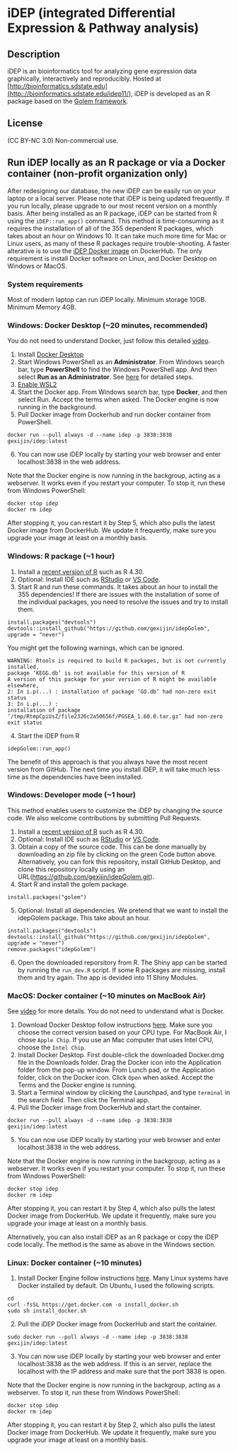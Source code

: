 # iDEP (integrated Differential Expression & Pathway analysis)

## Description

iDEP is an bioinformatics tool for analyzing gene expression data graphically, interactively and reproducibly. Hosted at [http://bioinformatics.sdstate.edu](<http:://bioinformatics.sdstate.edu/idep11/>), iDEP is developed as an R package based on the [Golem framework](https://thinkr-open.github.io/golem/).

## License
(CC BY-NC 3.0) Non-commercial use.

## Run iDEP locally as an R package or via a Docker container (non-profit organization only)
After redesigning our database, the new iDEP can be easily run on your laptop or a local server. Please note that iDEP is being updated frequently. If you run locally, please upgrade to our most recent version on a monthly basis. 
After being installed as an R package, iDEP can be started from R using the ```iDEP::run_app()``` command. This method is time-consuming as it requires the installation of all of the 355 dependent R packages, which takes about an hour on Windows 10. It can take much more time for Mac or Linux users, as many of these R packages require trouble-shooting. 
A faster alterative is to use the [iDEP Docker image](https://hub.docker.com/repository/docker/gexijin/idep/general) on DockerHub. The only requirement is install Docker software on Linux, and Docker Desktop on Windows or MacOS.

### System requirements
Most of modern laptop can run iDEP locally. Minimum storage 10GB. Minimum Memory 4GB. 

### Windows: Docker Desktop (~20 minutes, recommended)
You do not need to understand Docker, just follow this detailed [video](https://youtu.be/MEVh3PJ9dxk).
1. Install [Docker Desktop](https://docs.docker.com/desktop/install/windows-install/)
2. Start Windows PowerShell as an **Administrator**. From Windows search bar, type **PowerShell** to find the Windows PowerShell app. And then select **Run as an Administrator**. See [here](https://www.howtogeek.com/742916/how-to-open-windows-powershell-as-an-admin-in-windows-10/) for detailed steps. 
3. [Enable WSL2](https://learn.microsoft.com/en-us/windows/wsl/install-manual)
4. Start the Docker app. From Windows search bar, type **Docker**, and then select Run. Accept the terms when asked. The Docker engine is now running in the background.
5. Pull Docker image from Dockerhub and run docker container from PowerShell.
```console
docker run --pull always -d --name idep -p 3838:3838 gexijin/idep:latest 
```
6. You can now use iDEP locally by starting your web browser and enter localhost:3838 in the web address.

Note that the Docker engine is now running in the backgroup, acting as a webserver. It works even if you restart your computer. To stop it, run these from Windows PowerShell: 
```console
docker stop idep 
docker rm idep
```
After stopping it, you can restart it by Step 5, which also pulls the latest Docker image from DockerHub. We update it frequently, make sure you upgrade your image at least on a monthly basis.

### Windows: R package (~1 hour)
1. Install a [recent version of R](https://cloud.r-project.org/) such as R 4.30. 
2. Optional: Install IDE such as [RStudio](https://posit.co/download/rstudio-desktop/) or [VS Code](https://code.visualstudio.com/).
3. Start R and run these commands. It takes about an hour to install the 355 dependencies! If there are issues with the installation of some of the individual packages, you need to resolve the issues and try to install them.

```{R}
install.packages("devtools")
devtools::install_github("https://github.com/gexijin/idepGolem", upgrade = "never")
```
You might get the following warnings, which can be ignored.

```{R}
WARNING: Rtools is required to build R packages, but is not currently installed.
package ‘KEGG.db’ is not available for this version of R
A version of this package for your version of R might be available elsewhere,
2: In i.p(...) : installation of package ‘GO.db’ had non-zero exit status
3: In i.p(...) :
installation of package ‘/tmp/RtmpCpiUsZ/file2326c2a50656f/PGSEA_1.60.0.tar.gz’ had non-zero exit status
```
4. Start the iDEP from R
```{R}
idepGolem::run_app()
```
The benefit of this approach is that you always have the most recent version from GitHub. The next time you install iDEP, it will take much less time as the dependencies have been installed. 

### Windows: Developer mode (~1 hour)
This method enables users to customize the iDEP by changing the source code. We also welcome contributions by submitting Pull Requests.
1. Install a [recent version of R](https://cloud.r-project.org/) such as R 4.30. 
2. Optional: Install IDE such as [RStudio](https://posit.co/download/rstudio-desktop/) or [VS Code](https://code.visualstudio.com/).
3. Obtain a copy of the source code. This can be done manually by downloading an zip file by clicking on the green Code button above. Alternatively, you can fork this repository, install GitHub Desktop, and clone this repository locally using an URL(https://github.com/gexijin/idepGolem.git). 
4. Start R and install the golem package.
```{R}
install.packages("golem")
```
5. Optional: Install all dependencies. We pretend that we want to install the idepGolem package. This take about an hour.
```{R}
install.packages("devtools")
devtools::install_github("https://github.com/gexijin/idepGolem", upgrade = "never")
remove.packages("idepGolem")
```
6. Open the downloaded reporsitory from R. The Shiny app can be started by running the ```run_dev.R``` script. If some R packages are missing, install them and try again. The app is devided into 11 Shiny Modules.

### MacOS: Docker container (~10 minutes on MacBook Air)
See [video](https://youtu.be/u8Gdog4VAGc) for more details. You do not need to understand what is Docker.
1. Download Docker Desktop follow instructions [here](https://www.docker.com/products/docker-desktop/). Make sure you choose the correct version based on your CPU type. For MacBook Air, I chose ```Apple Chip```. If you use an Mac computer that uses Intel CPU, choose the ```Intel Chip```.
2. Install Docker Desktop. First double-click the downloaded Docker.dmg file in the Downloads folder. Drag the Docker icon into the Application folder from the pop-up window. From Lunch pad, or the Application folder, click on the Docker icon. Click ```Open``` when asked. Accept the Terms and the Docker engine is running.
3. Start a Terminal window by clicking the Launchpad, and type ```terminal``` in the search field. Then click the Terminal app. 
4. Pull the Docker image from DockerHub and start the container.  
```console
docker run --pull always -d --name idep -p 3838:3838 gexijin/idep:latest 
```
5. You can now use iDEP locally by starting your web browser and enter localhost:3838 in the web address.

Note that the Docker engine is now running in the backgroup, acting as a webserver. It works even if you restart your computer. To stop it, run these from Windows PowerShell: 
```console
docker stop idep 
docker rm idep
```
After stopping it, you can restart it by Step 4, which also pulls the latest Docker image from DockerHub. We update it frequently, make sure you upgrade your image at least on a monthly basis.

Alternatively, you can also install iDEP as an R package or copy the iDEP code locally. The method is the same as above in the Windows section.

### Linux: Docker container (~10 minutes)
1. Install Docker Engine follow instructions [here](https://docs.docker.com/engine/install/). Many Linux systems have Docker installed by default. On Ubuntu, I used the following scripts.
```console
cd
curl -fsSL https://get.docker.com -o install_docker.sh
sudo sh install_docker.sh
```
2. Pull the iDEP Docker image from DockerHub and start the container.
```console
sudo docker run --pull always -d --name idep -p 3838:3838 gexijin/idep:latest 
```
3. You can now use iDEP locally by starting your web browser and enter localhost:3838 as the web address. If this is an server, replace the localhost with the IP address and make sure that the port 3838 is open.

Note that the Docker engine is now running in the backgroup, acting as a webserver. To stop it, run these from Windows PowerShell: 
```console
docker stop idep 
docker rm idep
```
After stopping it, you can restart it by Step 2, which also pulls the latest Docker image from DockerHub. We update it frequently, make sure you upgrade your image at least on a monthly basis.

